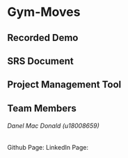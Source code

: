 # Gym-Moves

<!-- Description must be added here -->

## Recorded Demo

<!-- Link to recorded must be added here -->

## SRS Document

<!-- Link to SRS document must be added here -->

## Project Management Tool

<!-- Link to PMT must be here must be added here -->

## Team Members

###### Danel Mac Donald (u18008659)

Github Page: <!-- Need to add my link still -->
LinkedIn Page: <!-- Need to add my link still -->

<!-- Need to add my description still -->


<!-- Team members to be from here onwards -->

